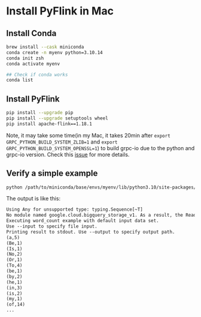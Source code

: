 # Install PyFlink in Mac
## Install Conda
```bash
brew install --cask miniconda
conda create -n myenv python=3.10.14
conda init zsh
conda activate myenv

## Check if conda works
conda list
```

## Install PyFlink
```bash
pip install --upgrade pip
pip install --upgrade setuptools wheel
pip install apache-flink==1.18.1
```
Note, it may take some time(in my Mac, it takes 20min after `export GRPC_PYTHON_BUILD_SYSTEM_ZLIB=1` and `export GRPC_PYTHON_BUILD_SYSTEM_OPENSSL=1`) to build grpc-io due to the python and grpc-io version. Check this [issue](https://github.com/grpc/grpc/issues/24026) for more details.


## Verify a simple example
```bash
python /path/to/miniconda/base/envs/myenv/lib/python3.10/site-packages/pyflink/examples/datastream/word_count.py
```
The output is like this:
```txt
Using Any for unsupported type: typing.Sequence[~T]
No module named google.cloud.bigquery_storage_v1. As a result, the ReadFromBigQuery transform *CANNOT* be used with `method=DIRECT_READ`.
Executing word_count example with default input data set.
Use --input to specify file input.
Printing result to stdout. Use --output to specify output path.
(a,5)
(Be,1)
(Is,1)
(No,2)
(Or,1)
(To,4)
(be,1)
(by,2)
(he,1)
(in,3)
(is,2)
(my,1)
(of,14)
...
```
